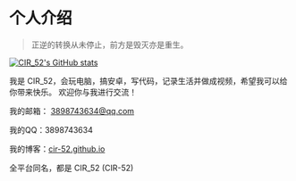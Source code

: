 个人介绍
================================

> 正逆的转换从未停止，前方是毁灭亦是重生。

[![CIR_52's GitHub stats](https://github-readme-stats.vercel.app/api?username=cir-52&show_icons=true&count_private=true&locale=cn)](https://github.com/cir-52/github-readme-stats)

我是 CIR_52，会玩电脑，搞安卓，写代码，记录生活并做成视频，希望我可以给你带来快乐。
欢迎你与我进行交流！

我的邮箱： 3898743634@qq.com

我的QQ：3898743634

我的博客：[cir-52.github.io](cir-52.github.io)

全平台同名，都是 CIR_52 (CIR-52) 
